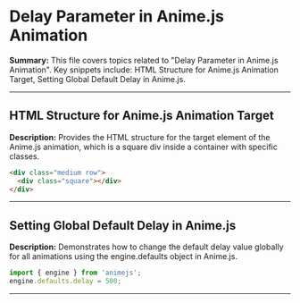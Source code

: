 # Delay Parameter in Anime.js Animation

**Summary:** This file covers topics related to "Delay Parameter in Anime.js Animation". Key snippets include: HTML Structure for Anime.js Animation Target, Setting Global Default Delay in Anime.js.

---

## HTML Structure for Anime.js Animation Target

**Description:** Provides the HTML structure for the target element of the Anime.js animation, which is a square div inside a container with specific classes.

```html
<div class="medium row">
  <div class="square"></div>
</div>
```

---

## Setting Global Default Delay in Anime.js

**Description:** Demonstrates how to change the default delay value globally for all animations using the engine.defaults object in Anime.js.

```javascript
import { engine } from 'animejs';
engine.defaults.delay = 500;
```

---